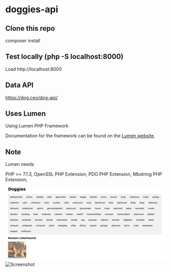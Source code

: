 # doggies-api

## Clone this repo
composer install

## Test locally (php -S localhost:8000)

Load http://localhost:8000

## Data API
https://dog.ceo/dog-api/

## Uses Lumen
Using Lumen PHP Framework

Documentation for the framework can be found on the [Lumen website](http://lumen.laravel.com/docs).

## Note
Lumen needs

PHP >= 7.1.3,
OpenSSL PHP Extension,
PDO PHP Extension,
Mbstring PHP Extension,

![Screenshot](/public/main.png)
![Screenshot](/public/breeds.png)
